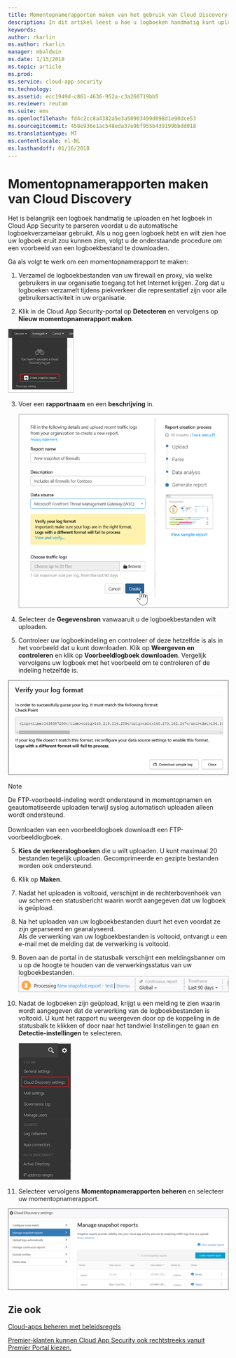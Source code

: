 ```yaml
---
title: Momentopnamerapporten maken van het gebruik van Cloud Discovery-apps | Microsoft Docs
description: In dit artikel leest u hoe u logboeken handmatig kunt uploaden om een momentopnamerapport van uw Cloud Discovery-apps te maken.
keywords: 
author: rkarlin
ms.author: rkarlin
manager: mbaldwin
ms.date: 1/15/2018
ms.topic: article
ms.prod: 
ms.service: cloud-app-security
ms.technology: 
ms.assetid: ecc1949d-c861-4636-952a-c3a260719bb5
ms.reviewer: reutam
ms.suite: ems
ms.openlocfilehash: fd4c2cc8a4382a5e3a50903499d098d1e90dce53
ms.sourcegitcommit: 458e936e1ac548eda37e9bf955b439199bbdd018
ms.translationtype: MT
ms.contentlocale: nl-NL
ms.lasthandoff: 01/16/2018
---
```

# <a name="create-snapshot-cloud-discovery-reports"></a>Momentopnamerapporten maken van Cloud Discovery
Het is belangrijk een logboek handmatig te uploaden en het logboek in Cloud App Security te parseren voordat u de automatische logboekverzamelaar gebruikt.
Als u nog geen logboek hebt en wilt zien hoe uw logboek eruit zou kunnen zien, volgt u de onderstaande procedure om een voorbeeld van een logboekbestand te downloaden.


Ga als volgt te werk om een momentopnamerapport te maken:
  
1.  Verzamel de logboekbestanden van uw firewall en proxy, via welke gebruikers in uw organisatie toegang tot het Internet krijgen. Zorg dat u logboeken verzamelt tijdens piekverkeer die representatief zijn voor alle gebruikersactiviteit in uw organisatie.  
  
2.  Klik in de Cloud App Security-portal op **Detecteren** en vervolgens op **Nieuw momentopnamerapport maken**.  
  
   ![Een nieuw momentopnamerapport maken](./media/create-new-snapshot-report.png)
     
3.  Voer een **rapportnaam** en een **beschrijving** in.
  
     ![Nieuw momentopnamerapport](./media/new-snapshot-report.png) 

4.  Selecteer de **Gegevensbron** vanwaaruit u de logboekbestanden wilt uploaden.  
  
5. Controleer uw logboekindeling en controleer of deze hetzelfde is als in het voorbeeld dat u kunt downloaden. Klik op **Weergeven en controleren** en klik op **Voorbeeldlogboek downloaden**. Vergelijk vervolgens uw logboek met het voorbeeld om te controleren of de indeling hetzelfde is. 

 ![De logboekindeling controleren](./media/cloud-discovery-snapshot-verify.png)  

  > [!NOTE]
  > De FTP-voorbeeld-indeling wordt ondersteund in momentopnamen en geautomatiseerde uploaden terwijl syslog automatisch uploaden alleen wordt ondersteund.<br></br>
Downloaden van een voorbeeldlogboek downloadt een FTP-voorbeeldlogboek.


5.  **Kies de verkeerslogboeken** die u wilt uploaden. U kunt maximaal 20 bestanden tegelijk uploaden. Gecomprimeerde en gezipte bestanden worden ook ondersteund.  
  
6.  Klik op **Maken**.  

7.  Nadat het uploaden is voltooid, verschijnt in de rechterbovenhoek van uw scherm een statusbericht waarin wordt aangegeven dat uw logboek is geüpload.  
  
8.  Na het uploaden van uw logboekbestanden duurt het even voordat ze zijn geparseerd en geanalyseerd.  
Als de verwerking van uw logboekbestanden is voltooid, ontvangt u een e-mail met de melding dat de verwerking is voltooid. 
  
9. Boven aan de portal in de statusbalk verschijnt een meldingsbanner om u op de hoogte te houden van de verwerkingsstatus van uw logboekbestanden.  
![Menubalk logboekbestandsverwerking](./media/processing-log-file-menu-bar.png) 
   
10. Nadat de logboeken zijn geüpload, krijgt u een melding te zien waarin wordt aangegeven dat de verwerking van de logboekbestanden is voltooid. U kunt het rapport nu weergeven door op de koppeling in de statusbalk te klikken of door naar het tandwiel Instellingen te gaan en **Detectie-instellingen** te selecteren.   
  
     ![Tabblad Detectie-instellingen](./media/discovery-settings-tab.png)
11. Selecteer vervolgens **Momentopnamerapporten beheren** en selecteer uw momentopnamerapport.
 
![momentopnamerapport beheren](./media/snapshot-report-managment.png)

  
      
## <a name="see-also"></a>Zie ook  
[Cloud-apps beheren met beleidsregels](control-cloud-apps-with-policies.md)   

[Premier-klanten kunnen Cloud App Security ook rechtstreeks vanuit Premier Portal kiezen.](https://premier.microsoft.com/)  
    
      
  